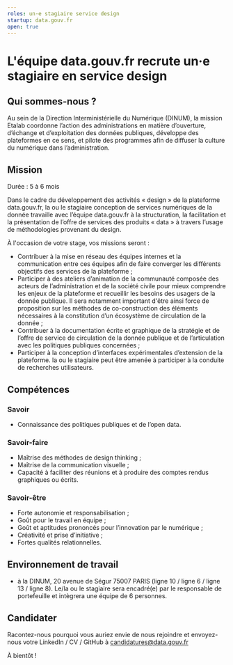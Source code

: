 ```yaml
---
roles: un·e stagiaire service design
startup: data.gouv.fr
open: true
---
```


# L'équipe data.gouv.fr recrute un·e stagiaire en service design

## Qui sommes-nous ?

Au sein de la Direction Interministérielle du Numérique (DINUM), la mission Etalab coordonne l’action des administrations en matière d’ouverture, d’échange et d’exploitation des données publiques, développe des plateformes en ce sens, et pilote des programmes afin de diffuser la culture du numérique dans l’administration.


## Mission

Durée : 5 à 6 mois

Dans le cadre du développement des activités « design » de la plateforme data.gouv.fr, la ou le stagiaire conception de services numériques de la donnée travaille avec l’équipe data.gouv.fr à la structuration, la facilitation et la présentation de l’offre de services des produits « data » à travers l’usage de méthodologies provenant du design.

À l'occasion de votre stage, vos missions seront :

 - Contribuer à la mise en réseau des équipes internes et la communication entre ces équipes afin de faire converger les différents objectifs des services de la plateforme ;
- Participer à des ateliers d’animation de la communauté composée des acteurs de l’administration et de la société civile pour mieux comprendre les enjeux de la plateforme et recueillir les besoins des usagers de la donnée publique. Il sera notamment important d'être ainsi force de proposition sur les méthodes de co-construction des éléments nécessaires à la constitution d’un écosystème de circulation de la donnée ;
- Contribuer à la documentation écrite et graphique de la stratégie et de l’offre de service de circulation de la donnée publique et de l’articulation avec les politiques publiques concernées ;
- Participer à la conception d’interfaces expérimentales d’extension de la plateforme. la ou le stagiaire peut être amenée à participer à la conduite de recherches utilisateurs.

## Compétences

### Savoir
- Connaissance des politiques publiques et de l’open data.

### Savoir-faire
- Maîtrise des méthodes de design thinking ;
- Maîtrise de la communication visuelle ;
- Capacité à faciliter des réunions et à produire des comptes rendus graphiques ou écrits.

### Savoir-être
- Forte autonomie et responsabilisation ;
- Goût pour le travail en équipe ;
- Goût et aptitudes prononcés pour l’innovation par le numérique ;
- Créativité et prise d’initiative ;
- Fortes qualités relationnelles.


## Environnement de travail

- à la DINUM, 20 avenue de Ségur 75007 PARIS (ligne 10 / ligne 6 / ligne 13 / ligne 8). Le/la ou le stagiaire sera encadré(e) par le responsable de portefeuille et intègrera une équipe de 6 personnes.

## Candidater

Racontez-nous pourquoi vous auriez envie de nous rejoindre et envoyez-nous votre LinkedIn / CV / GitHub à candidatures@data.gouv.fr

À bientôt !
